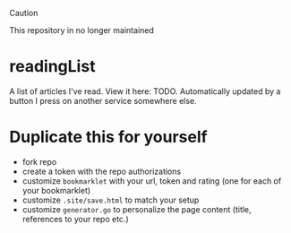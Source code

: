 > [!CAUTION]
> This repository in no longer maintained

# readingList

A list of articles I've read. View it here: TODO. Automatically updated by a button I press on another service somewhere else.

# Duplicate this for yourself
- fork repo
- create a token with the repo authorizations
- customize `bookmarklet` with your url, token and rating (one for each of your bookmarklet)
- customize `.site/save.html` to match your setup
- customize `generator.go` to personalize the page content (title, references to your repo etc.)
